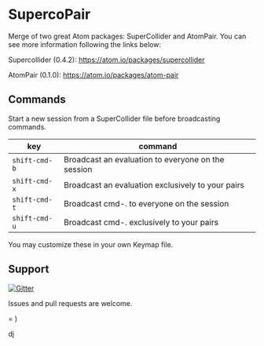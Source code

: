 # SupercoPair

Merge of two great Atom packages: SuperCollider and AtomPair.
You can see more information following the links below:

Supercollider (0.4.2): https://atom.io/packages/supercollider

AtomPair (0.1.0): https://atom.io/packages/atom-pair


## Commands

Start a new session from a SuperCollider file before broadcasting commands.

| key              | command                                              |
| ---------------- | ---------------------------------------------------- |
| `shift-cmd-b`    | Broadcast an evaluation to everyone on the session   |
| `shift-cmd-x`    | Broadcast an evaluation exclusively to your pairs    |
| `shift-cmd-t`    | Broadcast cmd-. to everyone on the session           |
| `shift-cmd-u`    | Broadcast cmd-. exclusively to your pairs            |

You may customize these in your own Keymap file.

## Support

[![Gitter](https://badges.gitter.im/Join%20Chat.svg)](https://gitter.im/deusanyjunior/atom-supercopair?utm_source=badge&utm_medium=badge&utm_campaign=pr-badge)

Issues and pull requests are welcome.

= )

dj
